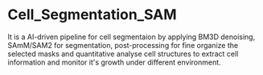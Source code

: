 # Cell_Segmentation_SAM
It is a AI-driven pipeline for cell segmentaion by applying BM3D denoising, SAmM/SAM2 for segmentation, post-processing for fine organize the selected masks and quantitative analyse cell structures to extract cell information and monitor it's growth under different environment. 

